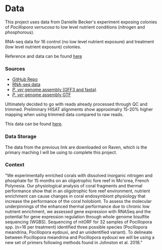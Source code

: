 # Data

This project uses data from Danielle Becker's experiment exposing colonies of *Pocillopora verrucosa* to low level nutrient conditions (nitrogen and phosphorous).

RNA-seq data for 16 control (no low level nutrient exposure) and treatment (low level nutrient exposure) colonies.

Reference and data can be found [here](https://osf.io/uayvk/)

### Sources

-   [GitHub Repo](https://github.com/hputnam/Becker_E5)
-   [RNA-seq data](https://gannet.fish.washington.edu/Atumefaciens/hputnam-Becker_E5/Becker_RNASeq/data/trimmed/)
-   [*P. ver* genome assembly (GFF3 and fasta)](http://pver.reefgenomics.org/download/)
-   [*P. ver* genome assembly GTF](https://gannet.fish.washington.edu/Atumefaciens/20230127-pver-gff_to_gtf/)

Ultimately decided to go with reads already processed through QC and trimmed. Preliminary HISAT alignments show approximalry 15-20% higher mapping when using trimmed data compared to raw reads.

This data can be found [here](https://gannet.fish.washington.edu/Atumefaciens/hputnam-Becker_E5/Becker_RNASeq/data/trimmed/).

### Data Storage

The data from the previous link are downloaded on Raven, which is the primary maching I will be using to complete this project.

### Context
"We experimentally enriched corals with dissolved inorganic nitrogen and phosphate for 15 months on an oligotrophic fore reef in Mo'orea, French Polynesia. Our physiological analysis of coral fragments and thermal performance show that in an oligotrophic fore reef environment, nutrient enrichment can cause changes in coral endosymbiont physiology that increase the performance of the coral holobiont. To assess the molecular underpinnings of the enhanced thermal performance due to chronic low nutrient enrichment, we assessed gene expression with RNASeq and the potential for gene expression regulation through whole genome bisulfite sequencing (WGBS). Sequencing of mtORF for 32 samples of Pocillopora spp. (n=16 per treatment) identified three possible species (Pocillopora meandrina, Pocillopora eydouxi, and an unidentified variant). To delineate between Pocillopora meandrina and Pocillopora eydouxi we will be using a new set of primers following methods found in Johnston et al. 2018."
